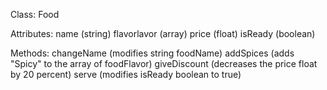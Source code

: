 Class: Food

Attributes:
name (string)
flavorlavor (array)
price (float)
isReady (boolean)

Methods:
changeName (modifies string foodName)
addSpices (adds "Spicy" to the array of foodFlavor)
giveDiscount (decreases the price float by 20 percent)
serve (modifies isReady boolean to true)
